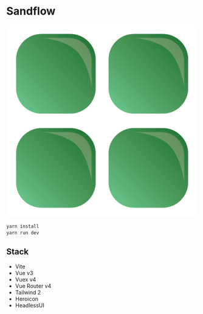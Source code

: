 # Sandflow

![Sandflow](./src/assets/logo.png)

```bash
yarn install
yarn run dev
```

## Stack

- Vite
- Vue v3
- Vuex v4
- Vue Router v4
- Tailwind 2
- Heroicon
- HeadlessUI
